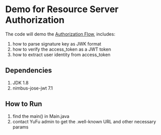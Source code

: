 # Demo for Resource Server Authorization

The code will demo the [Authorization Flow](https://docs.qq.com/doc/DSEN0SlhZWWFJSHR4), includes:  

1. how to parse signature key as JWK format
2. how to verify the access_token as a JWT token
3. how to extract user identity from access_token

## Dependencies

1. JDK 1.8
2. nimbus-jose-jwt 7.1

## How to Run

1. find the main() in Main.java
2. contact YuFu admin to get the .well-known URL and other necessary params